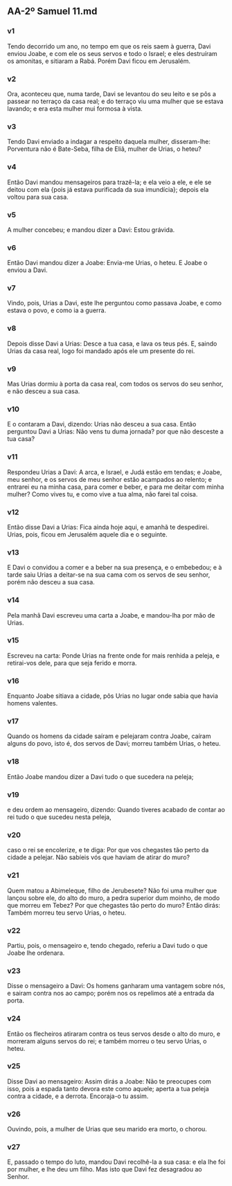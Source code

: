 ## AA-2º Samuel 11.md
### v1
 Tendo decorrido um ano, no tempo em que os reis saem à guerra, Davi enviou Joabe, e com ele os seus servos e todo o Israel; e eles destruíram os amonitas, e sitiaram a Rabá. Porém Davi ficou em Jerusalém.
### v2
 Ora, aconteceu que, numa tarde, Davi se levantou do seu leito e se pôs a passear no terraço da casa real; e do terraço viu uma mulher que se estava lavando; e era esta mulher mui formosa à vista.
### v3
 Tendo Davi enviado a indagar a respeito daquela mulher, disseram-lhe: Porventura não é Bate-Seba, filha de Eliã, mulher de Urias, o heteu?
### v4
 Então Davi mandou mensageiros para trazê-la; e ela veio a ele, e ele se deitou com ela {pois já estava purificada da sua imundícia}; depois ela voltou para sua casa.
### v5
 A mulher concebeu; e mandou dizer a Davi: Estou grávida.
### v6
 Então Davi mandou dizer a Joabe: Envia-me Urias, o heteu. E Joabe o enviou a Davi.
### v7
 Vindo, pois, Urias a Davi, este lhe perguntou como passava Joabe, e como estava o povo, e como ia a guerra.
### v8
 Depois disse Davi a Urias: Desce a tua casa, e lava os teus pés. E, saindo Urias da casa real, logo foi mandado após ele um presente do rei.
### v9
 Mas Urias dormiu à porta da casa real, com todos os servos do seu senhor, e não desceu a sua casa.
### v10
 E o contaram a Davi, dizendo: Urias não desceu a sua casa. Então perguntou Davi a Urias: Não vens tu duma jornada? por que não desceste a tua casa?
### v11
 Respondeu Urias a Davi: A arca, e Israel, e Judá estão em tendas; e Joabe, meu senhor, e os servos de meu senhor estão acampados ao relento; e entrarei eu na minha casa, para comer e beber, e para me deitar com minha mulher? Como vives tu, e como vive a tua alma, não farei tal coisa.
### v12
 Então disse Davi a Urias: Fica ainda hoje aqui, e amanhã te despedirei. Urias, pois, ficou em Jerusalém aquele dia e o seguinte.
### v13
 E Davi o convidou a comer e a beber na sua presença, e o embebedou; e à tarde saiu Urias a deitar-se na sua cama com os servos de seu senhor, porém não desceu a sua casa.
### v14
 Pela manhã Davi escreveu uma carta a Joabe, e mandou-lha por mão de Urias.
### v15
 Escreveu na carta: Ponde Urias na frente onde for mais renhida a peleja, e retirai-vos dele, para que seja ferido e morra.
### v16
 Enquanto Joabe sitiava a cidade, pôs Urias no lugar onde sabia que havia homens valentes.
### v17
 Quando os homens da cidade saíram e pelejaram contra Joabe, caíram alguns do povo, isto é, dos servos de Davi; morreu também Urias, o heteu.
### v18
 Então Joabe mandou dizer a Davi tudo o que sucedera na peleja;
### v19
 e deu ordem ao mensageiro, dizendo: Quando tiveres acabado de contar ao rei tudo o que sucedeu nesta peleja,
### v20
 caso o rei se encolerize, e te diga: Por que vos chegastes tão perto da cidade a pelejar. Não sabíeis vós que haviam de atirar do muro?
### v21
 Quem matou a Abimeleque, filho de Jerubesete? Não foi uma mulher que lançou sobre ele, do alto do muro, a pedra superior dum moinho, de modo que morreu em Tebez? Por que chegastes tão perto do muro? Então dirás: Também morreu teu servo Urias, o heteu.
### v22
 Partiu, pois, o mensageiro e, tendo chegado, referiu a Davi tudo o que Joabe lhe ordenara.
### v23
 Disse o mensageiro a Davi: Os homens ganharam uma vantagem sobre nós, e sairam contra nos ao campo; porém nos os repelimos até a entrada da porta.
### v24
 Então os flecheiros atiraram contra os teus servos desde o alto do muro, e morreram alguns servos do rei; e também morreu o teu servo Urias, o heteu.
### v25
 Disse Davi ao mensageiro: Assim dirás a Joabe: Não te preocupes com isso, pois a espada tanto devora este como aquele; aperta a tua peleja contra a cidade, e a derrota. Encoraja-o tu assim.
### v26
 Ouvindo, pois, a mulher de Urias que seu marido era morto, o chorou.
### v27
 E, passado o tempo do luto, mandou Davi recolhê-la a sua casa: e ela lhe foi por mulher, e lhe deu um filho. Mas isto que Davi fez desagradou ao Senhor.
